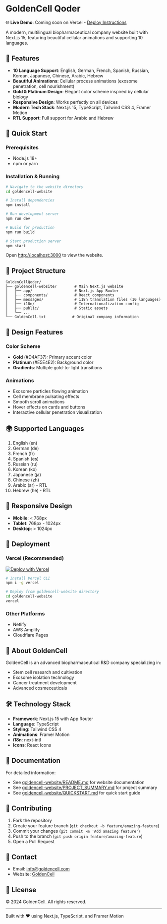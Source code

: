 # GoldenCell Qoder

🌐 **Live Demo**: Coming soon on Vercel - [Deploy Instructions](./DEPLOYMENT.md)

A modern, multilingual biopharmaceutical company website built with Next.js 15, featuring beautiful cellular animations and supporting 10 languages.

## 🌟 Features

- **10 Language Support**: English, German, French, Spanish, Russian, Korean, Japanese, Chinese, Arabic, Hebrew
- **Beautiful Animations**: Cellular process animations (exosome penetration, cell nourishment)
- **Gold & Platinum Design**: Elegant color scheme inspired by cellular biology
- **Responsive Design**: Works perfectly on all devices
- **Modern Tech Stack**: Next.js 15, TypeScript, Tailwind CSS 4, Framer Motion
- **RTL Support**: Full support for Arabic and Hebrew

## 🚀 Quick Start

### Prerequisites

- Node.js 18+ 
- npm or yarn

### Installation & Running

```bash
# Navigate to the website directory
cd goldencell-website

# Install dependencies
npm install

# Run development server
npm run dev

# Build for production
npm run build

# Start production server
npm start
```

Open [http://localhost:3000](http://localhost:3000) to view the website.

## 📁 Project Structure

```
GoldenCellQoder/
├── goldencell-website/        # Main Next.js website
│   ├── app/                   # Next.js App Router
│   ├── components/            # React components
│   ├── messages/              # i18n translation files (10 languages)
│   ├── i18n/                  # Internationalization config
│   ├── public/                # Static assets
│   └── ...
└── GoldenCell.txt            # Original company information
```

## 🎨 Design Features

### Color Scheme
- **Gold** (#D4AF37): Primary accent color
- **Platinum** (#E5E4E2): Background color
- **Gradients**: Multiple gold-to-light transitions

### Animations
- Exosome particles flowing animation
- Cell membrane pulsating effects
- Smooth scroll animations
- Hover effects on cards and buttons
- Interactive cellular penetration visualization

## 🌍 Supported Languages

1. English (en)
2. German (de)
3. French (fr)
4. Spanish (es)
5. Russian (ru)
6. Korean (ko)
7. Japanese (ja)
8. Chinese (zh)
9. Arabic (ar) - RTL
10. Hebrew (he) - RTL

## 📱 Responsive Design

- **Mobile**: < 768px
- **Tablet**: 768px - 1024px
- **Desktop**: > 1024px

## 🚀 Deployment

### Vercel (Recommended)

[![Deploy with Vercel](https://vercel.com/button)](https://vercel.com/new/clone?repository-url=https://github.com/scryptalex/goldencellqoder)

```bash
# Install Vercel CLI
npm i -g vercel

# Deploy from goldencell-website directory
cd goldencell-website
vercel
```

### Other Platforms
- Netlify
- AWS Amplify
- Cloudflare Pages

## 📄 About GoldenCell

GoldenCell is an advanced biopharmaceutical R&D company specializing in:
- Stem cell research and cultivation
- Exosome isolation technology
- Cancer treatment development
- Advanced cosmeceuticals

## 🛠 Technology Stack

- **Framework**: Next.js 15 with App Router
- **Language**: TypeScript
- **Styling**: Tailwind CSS 4
- **Animations**: Framer Motion
- **i18n**: next-intl
- **Icons**: React Icons

## 📖 Documentation

For detailed information:
- See [goldencell-website/README.md](./goldencell-website/README.md) for website documentation
- See [goldencell-website/PROJECT_SUMMARY.md](./goldencell-website/PROJECT_SUMMARY.md) for project summary
- See [goldencell-website/QUICKSTART.md](./goldencell-website/QUICKSTART.md) for quick start guide

## 🤝 Contributing

1. Fork the repository
2. Create your feature branch (`git checkout -b feature/amazing-feature`)
3. Commit your changes (`git commit -m 'Add amazing feature'`)
4. Push to the branch (`git push origin feature/amazing-feature`)
5. Open a Pull Request

## 📧 Contact

- Email: info@goldencell.com
- Website: [GoldenCell](https://goldencell.com)

## 📝 License

© 2024 GoldenCell. All rights reserved.

---

Built with ❤️ using Next.js, TypeScript, and Framer Motion
